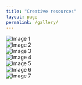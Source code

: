 ```yaml
---
title: "Creative resources"
layout: page
permalink: /gallery/
---
```



<div class="gallery">
  <div class="gallery-item">
    <img src="{{ '/assets/gallery/image1.jpeg' | relative_url }}" alt="Image 1">
  </div>
  <div class="gallery-item">
    <img src="{{ '/assets/gallery/image2.jpg' | relative_url }}" alt="Image 2">
  </div>
  <div class="gallery-item">
    <img src="{{ '/assets/gallery/image3.png' | relative_url }}" alt="Image 3">
  </div>
   <div class="gallery-item">
    <img src="{{ '/assets/gallery/image4.jpg' | relative_url }}" alt="Image 4">
      <div class="gallery-item">
    <img src="{{ '/assets/gallery/image5.png' | relative_url }}" alt="Image 5">
         <div class="gallery-item">
    <img src="{{ '/assets/gallery/image6.png' | relative_url }}" alt="Image 6">
            <div class="gallery-item">
    <img src="{{ '/assets/gallery/image7.jpg' | relative_url }}" alt="Image 7">
  <!-- Add more images as needed -->
</div>

